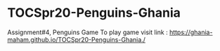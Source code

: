 # TOCSpr20-Penguins-Ghania
Assignment#4, Penguins Game
To play game visit link : https://ghania-maham.github.io/TOCSpr20-Penguins-Ghania./
